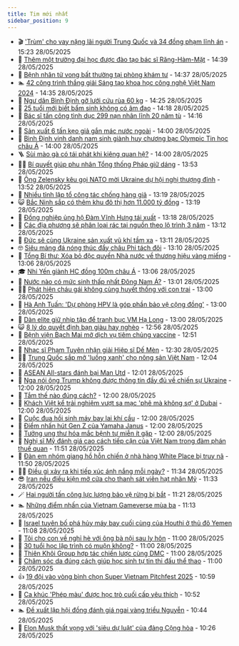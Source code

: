 ```yaml
---
title: Tim mới nhất
sidebar_position: 9
---
```


<!-- vnexpress-tin-moi-nhat:START -->
- 🎬 [&#39;Trùm&#39; cho vay nặng lãi người Trung Quốc và 34 đồng phạm lĩnh án](https://vnexpress.net/trum-cho-vay-nang-lai-nguoi-trung-quoc-va-34-dong-pham-linh-an-4891736.html) - 15:23 28/05/2025
- 🐎 [Thêm một trường đại học được đào tạo bác sĩ Răng-Hàm-Mặt](https://vnexpress.net/them-mot-truong-dai-hoc-duoc-dao-tao-bac-si-rang-ham-mat-4891698.html) - 14:39 28/05/2025
- 🦍 [Bệnh nhân tử vong bất thường tại phòng khám tư](https://vnexpress.net/benh-nhan-tu-vong-bat-thuong-tai-phong-kham-tu-4891729.html) - 14:37 28/05/2025
- 🏊 [42 công trình thắng giải Sáng tạo khoa học công nghệ Việt Nam 2024](https://vnexpress.net/42-cong-trinh-thang-giai-sang-tao-khoa-hoc-cong-nghe-viet-nam-2024-4891720.html) - 14:35 28/05/2025
- 🎊 [Ngư dân Bình Định gỡ lưới cứu rùa 60 kg](https://vnexpress.net/ngu-dan-binh-dinh-go-luoi-cuu-rua-60-kg-4891727.html) - 14:25 28/05/2025
- 🎃 [25 tuổi mới biết bẩm sinh không có âm đạo](https://vnexpress.net/25-tuoi-moi-biet-bam-sinh-khong-co-am-dao-4891723.html) - 14:18 28/05/2025
- 🧰 [Bác sĩ tấn công tình dục 299 nạn nhân lĩnh 20 năm tù](https://vnexpress.net/bac-si-phap-tan-cong-tinh-duc-299-nan-nhan-linh-an-20-nam-tu-4891719.html) - 14:16 28/05/2025
- 🔭 [Sản xuất 6 tấn kẹo giả gắn mác nước ngoài](https://vnexpress.net/san-xuat-6-tan-keo-gia-gan-mac-nuoc-ngoai-4891722.html) - 14:00 28/05/2025
- 🫶 [Bình Định vinh danh nam sinh giành huy chương bạc Olympic Tin học châu Á](https://vnexpress.net/binh-dinh-vinh-danh-nam-sinh-gianh-huy-chuong-bac-olympic-tin-hoc-chau-a-4891721.html) - 14:00 28/05/2025
- 🪜 [Sùi mào gà có tái phát khi kiêng quan hệ?](https://vnexpress.net/sui-mao-ga-co-tai-phat-khi-kieng-quan-he-4891604.html) - 14:00 28/05/2025
- 👨‍🏫 [Bí quyết giúp phu nhân Tổng thống Pháp giữ dáng](https://vnexpress.net/bi-quyet-giup-phu-nhan-tong-thong-phap-giu-dang-4891466.html) - 13:53 28/05/2025
- 🎊 [Ông Zelensky kêu gọi NATO mời Ukraine dự hội nghị thượng đỉnh](https://vnexpress.net/ong-zelensky-keu-goi-nato-moi-ukraine-du-hoi-nghi-thuong-dinh-4891715.html) - 13:52 28/05/2025
- 🎊 [Nhiều tỉnh lập tổ công tác chống hàng giả](https://vnexpress.net/nhieu-tinh-lap-to-cong-tac-chong-hang-gia-4891669.html) - 13:19 28/05/2025
- 😺 [Bắc Ninh sắp có thêm khu đô thị hơn 11.000 tỷ đồng](https://vnexpress.net/bac-ninh-sap-co-them-khu-do-thi-hon-11-000-ty-dong-4891676.html) - 13:19 28/05/2025
- 🐘 [Đồng nghiệp ủng hộ Đàm Vĩnh Hưng tái xuất](https://vnexpress.net/dong-nghiep-ung-ho-dam-vinh-hung-tai-xuat-4891700.html) - 13:18 28/05/2025
- 🌁 [Các địa phương sẽ phân loại rác tại nguồn theo lộ trình 3 năm](https://vnexpress.net/cac-dia-phuong-se-phan-loai-rac-tai-nguon-theo-lo-trinh-3-nam-4891685.html) - 13:12 28/05/2025
- 🐲 [Đức sẽ cùng Ukraine sản xuất vũ khí tầm xa](https://vnexpress.net/duc-se-cung-ukraine-san-xuat-vu-khi-tam-xa-4891712.html) - 13:11 28/05/2025
- 🤓 [Siêu mảng đá nóng thúc đẩy châu Phi tách đôi](https://vnexpress.net/sieu-mang-da-nong-thuc-day-chau-phi-tach-doi-4891687.html) - 13:10 28/05/2025
- 💪 [Tổng Bí thư: Xóa bỏ độc quyền Nhà nước về thương hiệu vàng miếng](https://vnexpress.net/tong-bi-thu-xoa-bo-doc-quyen-nha-nuoc-ve-thuong-hieu-vang-mieng-4891717.html) - 13:06 28/05/2025
- 🎓 [Nhi Yến giành HC đồng 100m châu Á](https://vnexpress.net/nhi-yen-gianh-hc-dong-100m-chau-a-4891711.html) - 13:06 28/05/2025
- 🫣 [Nước nào có mức sinh thấp nhất Đông Nam Á?](https://vnexpress.net/nuoc-nao-co-muc-sinh-thap-nhat-dong-nam-a-4891684.html) - 13:01 28/05/2025
- 🧑‍💻 [Phát hiện cháu gái không cùng huyết thống với con trai](https://vnexpress.net/phat-hien-chau-gai-khong-cung-huyet-thong-voi-con-trai-4890858.html) - 13:00 28/05/2025
- 🐲 [Hà Anh Tuấn: &#39;Dự phòng HPV là góp phần bảo vệ cộng đồng&#39;](https://vnexpress.net/ha-anh-tuan-du-phong-hpv-la-gop-phan-bao-ve-cong-dong-4891691.html) - 13:00 28/05/2025
- 🌝 [Dàn elite giữ nhịp tập để tranh bục VM Hạ Long](https://vnexpress.net/dan-elite-giu-nhip-tap-de-tranh-buc-vm-ha-long-4891579.html) - 13:00 28/05/2025
- 😺 [8 lý do quyết định bạn giàu hay nghèo](https://vnexpress.net/8-ly-do-quyet-dinh-ban-giau-hay-ngheo-4610587.html) - 12:56 28/05/2025
- 🐎 [Bệnh viện Bạch Mai mở dịch vụ tiêm chủng vaccine](https://vnexpress.net/benh-vien-bach-mai-mo-dich-vu-tiem-chung-vaccine-4891713.html) - 12:51 28/05/2025
- 🎡 [Nhạc sĩ Phạm Tuyên nhận giải Hiệp sĩ Dế Mèn](https://vnexpress.net/nhac-si-pham-tuyen-nhan-giai-hiep-si-de-men-4891707.html) - 12:30 28/05/2025
- 👨‍🏫 [Trung Quốc sắp mở &#39;luồng xanh&#39; cho nông sản Việt Nam](https://vnexpress.net/trung-quoc-sap-mo-luong-xanh-cho-nong-san-viet-nam-4891690.html) - 12:04 28/05/2025
- 🦆 [ASEAN All-stars đánh bại Man Utd](https://vnexpress.net/asean-all-stars-v-mu-4891704.html) - 12:01 28/05/2025
- 🚦 [Nga nói ông Trump không được thông tin đầy đủ về chiến sự Ukraine](https://vnexpress.net/nga-noi-ong-trump-khong-duoc-thong-tin-day-du-ve-chien-su-ukraine-4891702.html) - 12:00 28/05/2025
- 💫 [Tắm thế nào đúng cách?](https://vnexpress.net/tam-the-nao-dung-cach-4608330.html) - 12:00 28/05/2025
- 🎉 [Khách Việt kể trải nghiệm vượt sa mạc &#39;phê mà không sợ&#39; ở Dubai](https://vnexpress.net/khach-viet-ke-trai-nghiem-vuot-sa-mac-phe-ma-khong-so-o-dubai-4891102.html) - 12:00 28/05/2025
- 🌋 [Cuộc đua hồi sinh máy bay lai khí cầu](https://vnexpress.net/cuoc-dua-hoi-sinh-may-bay-lai-khi-cau-4891057.html) - 12:00 28/05/2025
- 🤖 [Điểm nhấn hút Gen Z của Yamaha Janus](https://vnexpress.net/diem-nhan-hut-gen-z-cua-yamaha-janus-4891446.html) - 12:00 28/05/2025
- 🦏 [Tưởng ung thư hóa mắc bệnh tự miễn ít gặp](https://vnexpress.net/tuong-ung-thu-hoa-mac-benh-tu-mien-it-gap-4891397.html) - 12:00 28/05/2025
- 🦩 [Nghị sĩ Mỹ đánh giá cao cách tiếp cận của Việt Nam trong đàm phán thuế quan](https://vnexpress.net/nghi-si-my-danh-gia-cao-cach-tiep-can-cua-viet-nam-trong-dam-phan-thue-quan-4891703.html) - 11:51 28/05/2025
- 👺 [Đàn em nhóm giang hồ hỗn chiến ở nhà hàng White Place bị truy nã](https://vnexpress.net/dan-em-nhom-giang-ho-hon-chien-o-nha-hang-white-place-bi-truy-na-4891708.html) - 11:50 28/05/2025
- 🧑‍🏫 [Điều gì xảy ra khi tiếp xúc ánh nắng mỗi ngày?](https://vnexpress.net/dieu-gi-xay-ra-khi-tiep-xuc-anh-nang-moi-ngay-4890675.html) - 11:34 28/05/2025
- 😎 [Iran nêu điều kiện mở cửa cho thanh sát viên hạt nhân Mỹ](https://vnexpress.net/iran-neu-dieu-kien-mo-cua-cho-thanh-sat-vien-hat-nhan-my-4891617.html) - 11:33 28/05/2025
- 🪄 [Hai người tấn công lực lượng bảo vệ rừng bị bắt](https://vnexpress.net/hai-nguoi-tan-cong-luc-luong-bao-ve-rung-bi-bat-4891705.html) - 11:21 28/05/2025
- 🏊 [Những điểm nhấn của Vietnam Gameverse mùa ba](https://vnexpress.net/nhung-diem-nhan-cua-vietnam-gameverse-mua-ba-4891601.html) - 11:13 28/05/2025
- 💃 [Israel tuyên bố phá hủy máy bay cuối cùng của Houthi ở thủ đô Yemen](https://vnexpress.net/israel-tuyen-bo-pha-huy-may-bay-cuoi-cung-cua-houthi-o-thu-do-yemen-4891635.html) - 11:08 28/05/2025
- 🦆 [Tôi cho con về nghỉ hè với ông bà nội sau ly hôn](https://vnexpress.net/toi-bi-dien-vi-cho-con-ve-nghi-he-voi-ong-ba-noi-sau-ly-hon-4891438.html) - 11:00 28/05/2025
- 🎊 [30 tuổi học lập trình có muộn không?](https://vnexpress.net/30-tuoi-hoc-lap-trinh-co-muon-khong-4890665.html) - 11:00 28/05/2025
- 👺 [Thiên Khôi Group hợp tác chiến lược cùng DMC](https://vnexpress.net/thien-khoi-group-hop-tac-chien-luoc-cung-dmc-4891693.html) - 11:00 28/05/2025
- 🎡 [Chăm sóc da đúng cách giúp học sinh tự tin thi đấu thể thao](https://vnexpress.net/cham-soc-da-dung-cach-giup-hoc-sinh-tu-tin-thi-dau-the-thao-4891660.html) - 11:00 28/05/2025
- 👍 [19 đội vào vòng bình chọn Super Vietnam Pitchfest 2025](https://vnexpress.net/19-doi-vao-vong-binh-chon-super-vietnam-pitchfest-2025-4891689.html) - 10:59 28/05/2025
- 🐎 [Ca khúc &#39;Phép màu&#39; được học trò cuối cấp yêu thích](https://vnexpress.net/ca-khuc-phep-mau-duoc-hoc-tro-cuoi-cap-yeu-thich-4890924.html) - 10:52 28/05/2025
- 🏊 [Đề xuất lập hội đồng đánh giá ngai vàng triều Nguyễn](https://vnexpress.net/de-xuat-lap-hoi-dong-danh-gia-ngai-vang-trieu-nguyen-4891678.html) - 10:44 28/05/2025
- 🦩 [Elon Musk thất vọng với &#39;siêu dự luật&#39; của đảng Cộng hòa](https://vnexpress.net/elon-musk-that-vong-voi-sieu-du-luat-cua-dang-cong-hoa-4891618.html) - 10:26 28/05/2025<!-- vnexpress-tin-moi-nhat:END -->
